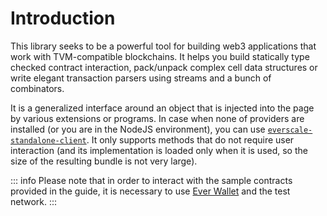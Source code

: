 # Introduction

This library seeks to be a powerful tool for building web3 applications that work with TVM-compatible blockchains.
It helps you build statically type checked contract interaction, pack/unpack complex cell data structures or write
elegant transaction parsers using streams and a bunch of combinators.

It is a generalized interface around an object that is injected into the page by various extensions or programs. In case when none of
providers are installed (or you are in the NodeJS environment), you can
use [`everscale-standalone-client`](https://github.com/broxus/everscale-standalone-client).
It only supports methods that do not require user interaction (and its implementation is loaded only when it is used, so the size of the
resulting bundle is not very large).

::: info
Please note that in order to interact with the sample contracts provided in the guide, it is necessary to use [Ever Wallet](https://everwallet.net) and the test network.
:::

